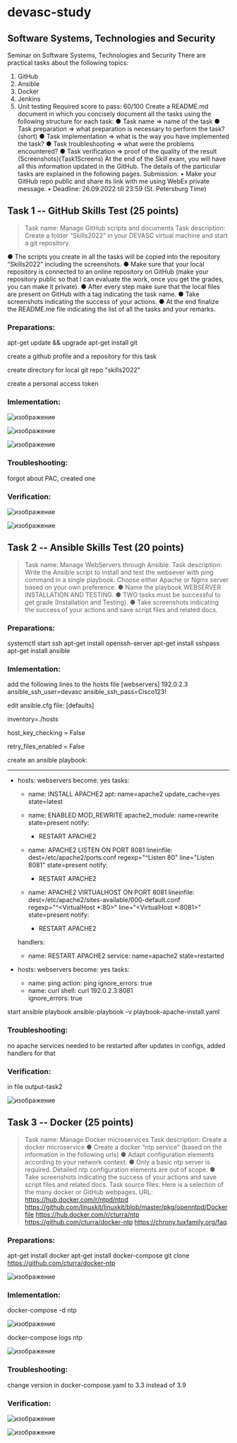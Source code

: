 # devasc-study
## Software Systems, Technologies and Security

Seminar on Software Systems, Technologies and Security
There are practical tasks about the following topics:
1. GitHub
2. Ansible
3. Docker
4. Jenkins
5. Unit testing
Required score to pass: 60/100
Create a README.md document in which you concisely document all the tasks using the following structure for each task:
● Task name => name of the task
● Task preparation => what preparation is necessary to perform the task? (short)
● Task implementation => what is the way you have implemented the task?
● Task troubleshooting => what were the problems encountered?
● Task verification => proof of the quality of the result (Screenshots)(Task1Screens)
At the end of the Skill exam, you will have all this information updated in the GitHub.
The details of the particular tasks are explained in the following pages.
Submission:
• Make your GitHub repo public and share its link with me using WebEx private message.
• Deadline: 26.09.2022 till 23:59 (St. Petersburg Time)




## Task 1 -- GitHub Skills Test (25 points)
>Task name:
Manage GitHub scripts and documents
>Task description:
Create a folder “Skills2022” in your DEVASC virtual machine and start a git repository.

● The scripts you create in all the tasks will be copied into the repository “Skills2022” including the screenshots.
● Make sure that your local repository is connected to an online repository on GitHub (make your repository public so that I can evaluate the work, once you get the grades, you can make it private).
● After every step make sure that the local files are present on GitHub with a tag indicating the task name.
● Take screenshots indicating the success of your actions.
● At the end finalize the README.me file indicating the list of all the tasks and your remarks.

### Preparations: 
apt-get update && upgrade
apt-get install git

create a github profile and a repository for this task

create directory for local git repo "skills2022"

create a personal access token 

### Imlementation:

![изображение](https://user-images.githubusercontent.com/44508549/192087944-bdad3101-9333-4392-b0f3-477cbd007b91.png)

![изображение](https://user-images.githubusercontent.com/44508549/192088483-701e3ac1-2ce4-4e48-8db7-ea057dbf566a.png)

![изображение](https://user-images.githubusercontent.com/44508549/192088550-1dde1ea3-433b-4729-9a12-cba5e15d4fe7.png)


### Troubleshooting:
forgot about PAC, created one

### Verification:

![изображение](https://user-images.githubusercontent.com/44508549/192091059-072495bc-d977-461a-8181-ecd41c1c2d91.png)

![изображение](https://user-images.githubusercontent.com/44508549/192091394-9d9d15a9-59f5-4c16-be04-91d5dc1f5b0c.png)



## Task 2 -- Ansible Skills Test (20 points)
>Task name:
Manage WebServers through Ansible.
>Task description:
Write the Ansible script to install and test the websever with ping command in a single playbook. Choose either Apache or Nginx server based on your own preference.
● Name the playbook WEBSERVER INSTALLATION AND TESTING.
● TWO tasks must be successful to get grade (Installation and Testing).
● Take screenshots indicating the success of your actions and save script files and related docs.


### Preparations: 
systemctl start ssh
apt-get install openssh-server
apt-get install sshpass
apt-get install ansible

### Imlementation:

add the following lines to the hosts file
[webservers]
192.0.2.3 ansible_ssh_user=devasc ansible_ssh_pass=Cisco123!

edit ansible.cfg file:
[defaults]

inventory=./hosts

host_key_checking = False 

retry_files_enabled = False 


create an ansible playbook:


---
- hosts: webservers
  become: yes
  tasks:
   - name: INSTALL APACHE2
     apt: name=apache2 update_cache=yes state=latest
 
   - name: ENABLED MOD_REWRITE
     apache2_module: name=rewrite state=present
     notify:
       - RESTART APACHE2
 
   - name: APACHE2 LISTEN ON PORT 8081
     lineinfile: dest=/etc/apache2/ports.conf regexp="^Listen 80" line="Listen 8081" state=present
     notify:
       - RESTART APACHE2
 
   - name: APACHE2 VIRTUALHOST ON PORT 8081
     lineinfile: dest=/etc/apache2/sites-available/000-default.conf regexp="^<VirtualHost \*:80>" line="<VirtualHost *:8081>" state=present
     notify:
       - RESTART APACHE2
 
  handlers:
   - name: RESTART APACHE2
     service: name=apache2 state=restarted

- hosts: webservers
  become: yes
  tasks:
   - name: ping
     action: ping
     ignore_errors: true
   - name: curl
     shell: curl 192.0.2.3:8081     
     ignore_errors: true


start ansible playbook 
ansible-playbook -v playbook-apache-install.yaml

### Troubleshooting:
no apache services needed to be restarted after updates in configs, added handlers for that

### Verification:
in file output-task2


![изображение](https://user-images.githubusercontent.com/44508549/192143501-7aa06123-5a9b-451e-84a2-ee0a6ac7a13b.png)




## Task 3 -- Docker (25 points)
>Task name:
Manage Docker microservices
>Task description:
Create a docker microservice
● Create a docker “ntp service” (based on the information in the following urls)
● Adapt configuration elements according to your network context. ● Only a basic ntp server is required. Detailed ntp configuration elements are out of scope.
● Take screenshots indicating the success of your actions and save script files and related docs.
>Task source files:
Here is a selection of the many docker or GitHub webpages. URL:
https://hub.docker.com/r/ntpd/ntpd
https://github.com/linuxkit/linuxkit/blob/master/pkg/openntpd/Dockerfile https://hub.docker.com/r/cturra/ntp
https://github.com/cturra/docker-ntp
https://chrony.tuxfamily.org/faq.


### Preparations: 
apt-get install docker
apt-get install docker-compose
git clone https://github.com/cturra/docker-ntp

![изображение](https://user-images.githubusercontent.com/44508549/192144526-a3fa935d-7070-4fee-a9dd-08f753338d22.png)


### Imlementation:
docker-compose -d ntp

![изображение](https://user-images.githubusercontent.com/44508549/192144535-ab981fac-e8ea-48f3-aee0-48230c1e342c.png)

docker-compose logs ntp

![изображение](https://user-images.githubusercontent.com/44508549/192144580-6ba189d8-99ce-4603-80c6-dae3ddbfbddb.png)


### Troubleshooting:
change version in docker-compose.yaml to 3.3 instead of 3.9

### Verification:

![изображение](https://user-images.githubusercontent.com/44508549/192144699-2a1c8dfc-e756-46e1-93ea-92da3423729a.png)

![изображение](https://user-images.githubusercontent.com/44508549/192144802-99e1b74b-e355-4f5a-8671-ad40f7a7f7ab.png)



